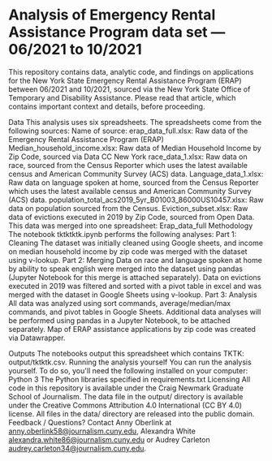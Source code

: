 <h1>Analysis of Emergency Rental Assistance Program data set — 06/2021 to 10/2021</h1>

This repository contains data, analytic code, and findings on applications for the New York State Emergency Rental Assistance Program (ERAP) between 06/2021 and 10/2021, sourced via the New York State Office of Temporary and Disability Assistance. Please read that article, which contains important context and details, before proceeding.

Data
This analysis uses six spreadsheets.
The spreadsheets come from the following sources:
Name of source:
erap_data_full.xlsx: Raw data of the Emergency Rental Assistance Program (ERAP)
Median_household_income.xlsx: Raw data of Median Household Income by Zip Code, sourced via Data CC New York
race_data_1.xlsx: Raw data on race, sourced from the Census Reporter which uses the latest available census and American Community Survey (ACS) data.
Language_data_1.xlsx: Raw data on language spoken at home, sourced from the Census Reporter which uses the latest available census and American Community Survey (ACS) data.
population_total_acs2019_5yr_B01003_86000US10457.xlsx: Raw data on population sourced from the Census.
Eviction_subset.xlsx: Raw data of evictions executed in 2019 by Zip Code, sourced from Open Data.
This data was merged into one spreadsheet:
Erap_data_full
Methodology
The notebook tktktktk.ipynb performs the following analyses:
Part 1: Cleaning
The dataset was initially cleaned using Google sheets, and income on median household income by zip code was merged with the dataset using v-lookup.
Part 2: Merging
Data on race and language spoken at home by ability to speak english were merged into the dataset using pandas (Jupyter Notebook for this merge is attached separately).
Data on evictions executed in 2019 was filtered and sorted with a pivot table in excel and was merged with the dataset in Google Sheets using v-lookup. 
Part 3: Analysis
All data was analyzed using sort commands, average/median/max commands, and pivot tables in Google Sheets. Additional data analyses will be performed using pandas in a Jupyter Notebook, to be attached separately. 
Map of ERAP assistance applications by zip code was created via Datawrapper.

Outputs
The notebooks output this spreadsheet which contains TKTK: output/tktktk.csv.
Running the analysis yourself
You can run the analysis yourself. To do so, you'll need the following installed on your computer:
Python 3
The Python libraries specified in requirements.txt
Licensing
All code in this repository is available under the Craig Newmark Graduate School of Journalism. The data file in the output/ directory is available under the Creative Commons Attribution 4.0 International (CC BY 4.0) license. All files in the data/ directory are released into the public domain.
Feedback / Questions?
Contact Anny Oberlink at anny.oberlink58@journalism.cuny.edu, Alexandra White alexandra.white86@journalism.cuny.edu or Audrey Carleton audrey.carleton34@journalism.cuny.edu.

